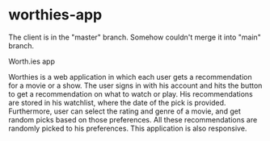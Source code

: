 # worthies-app
The client is in the "master" branch. Somehow couldn't merge it into "main" branch.

Worth.ies app

Worthies is a web application in which each user gets a recommendation for a movie or a show. The user signs in with his account and hits the button to get a recommendation on what to watch or play. His recommendations are stored in his watchlist, where the date of the pick is provided.
Furthermore, user can select the rating and genre of a movie, and get random picks based on those preferences. All these recommendations are randomly picked to his preferences.
This application is also responsive.
